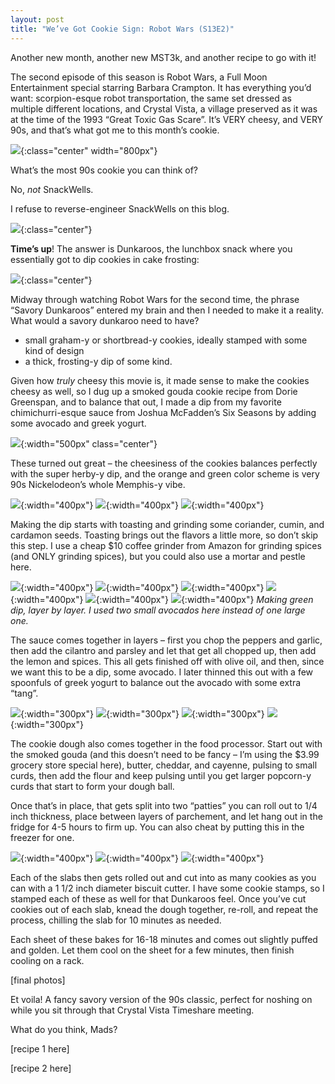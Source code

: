 ```yaml
---
layout: post
title: "We’ve Got Cookie Sign: Robot Wars (S13E2)"
---
```


Another new month, another new MST3k, and another recipe to go with it!

The second episode of this season is Robot Wars, a Full Moon Entertainment special starring Barbara Crampton. It has everything you’d want: scorpion-esque robot transportation, the same set dressed as multiple different locations, and Crystal Vista, a village preserved as it was at the time of the 1993 “Great Toxic Gas Scare”. It’s VERY cheesy, and VERY 90s, and that’s what got me to this month’s cookie.

![](/assets/images/savory_dunkaroos/crystal_vista.png){:class="center" width="800px"}

What’s the most 90s cookie you can think of?

No, _not_ SnackWells.

I refuse to reverse-engineer SnackWells on this blog.

![](/assets/images/savory_dunkaroos/no_snackwells.jpg){:class="center"}

**Time’s up**! The answer is Dunkaroos, the lunchbox snack where you essentially got to dip cookies in cake frosting:

![](/assets/images/savory_dunkaroos/dunks.jpeg){:class="center"}

Midway through watching Robot Wars for the second time, the phrase “Savory Dunkaroos” entered my brain and then I needed to make it a reality. What would a savory dunkaroo need to have?

- small graham-y or shortbread-y cookies, ideally stamped with some kind of design
- a thick, frosting-y dip of some kind.

Given how _truly_ cheesy this movie is, it made sense to make the cookies cheesy as well, so I dug up a smoked gouda cookie recipe from Dorie Greenspan, and to balance that out, I made a dip from my favorite chimichurri-esque sauce from Joshua McFadden’s Six Seasons by adding some avocado and greek yogurt.

![](/assets/images/savory_dunkaroos/savorydunkaroos.jpeg){:width="500px" class="center"}

These turned out great – the cheesiness of the cookies balances perfectly with the super herby-y dip, and the orange and green color scheme is very 90s Nickelodeon’s whole Memphis-y vibe.

![](/assets/images/savory_dunkaroos/01.jpeg){:width="400px"} ![](/assets/images/savory_dunkaroos/02.jpeg){:width="400px"} ![](/assets/images/savory_dunkaroos/03.jpeg){:width="400px"}

Making the dip starts with toasting and grinding some coriander, cumin, and cardamon seeds. Toasting brings out the flavors a little more, so don’t skip this step. I use a cheap $10 coffee grinder from Amazon for grinding spices (and ONLY grinding spices), but you could also use a mortar and pestle here.

![](/assets/images/savory_dunkaroos/04.jpeg){:width="400px"} ![](/assets/images/savory_dunkaroos/05.jpeg){:width="400px"} ![](/assets/images/savory_dunkaroos/06.jpeg){:width="400px"}
![](/assets/images/savory_dunkaroos/07.jpeg){:width="400px"} ![](/assets/images/savory_dunkaroos/08.jpeg){:width="400px"} ![](/assets/images/savory_dunkaroos/09.jpeg){:width="400px"}
_Making green dip, layer by layer. I used two small avocados here instead of one large one._

The sauce comes together in layers – first you chop the peppers and garlic, then add the cilantro and parsley and let that get all chopped up, then add the lemon and spices. This all gets finished off with olive oil, and then, since we want this to be a dip, some avocado. I later thinned this out with a few spoonfuls of greek yogurt to balance out the avocado with some extra “tang”.

![](/assets/images/savory_dunkaroos/10.jpeg){:width="300px"} ![](/assets/images/savory_dunkaroos/11.jpeg){:width="300px"} ![](/assets/images/savory_dunkaroos/12.jpeg){:width="300px"} ![](/assets/images/savory_dunkaroos/13.jpeg){:width="300px"}

The cookie dough also comes together in the food processor. Start out with the smoked gouda (and this doesn’t need to be fancy – I’m using the $3.99 grocery store special here), butter, cheddar, and cayenne, pulsing to small curds, then add the flour and keep pulsing until you get larger popcorn-y curds that start to form your dough ball.

Once that’s in place, that gets split into two “patties” you can roll out to 1/4 inch thickness, place between layers of parchement, and let hang out in the fridge for 4-5 hours to firm up. You can also cheat by putting this in the freezer for one.

![](/assets/images/savory_dunkaroos/15.jpeg){:width="400px"} ![](/assets/images/savory_dunkaroos/14.jpeg){:width="400px"} ![](/assets/images/savory_dunkaroos/16.jpeg){:width="400px"}

Each of the slabs then gets rolled out and cut into as many cookies as you can with a 1 1/2 inch diameter biscuit cutter. I have some cookie stamps, so I stamped each of these as well for that Dunkaroos feel. Once you’ve cut cookies out of each slab, knead the dough together, re-roll, and repeat the process, chilling the slab for 10 minutes as needed.

Each sheet of these bakes for 16-18 minutes and comes out slightly puffed and golden. Let them cool on the sheet for a few minutes, then finish cooling on a rack.

[final photos]

Et voila! A fancy savory version of the 90s classic, perfect for noshing on while you sit through that Crystal Vista Timeshare meeting.

What do you think, Mads?

[recipe 1 here]

[recipe 2 here]